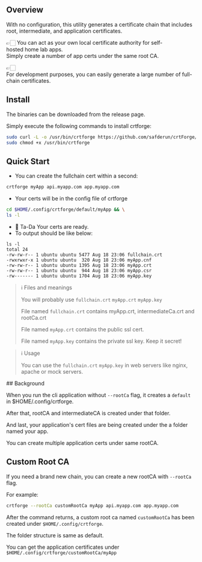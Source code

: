 ## Overview

With no configuration, this utility generates a certificate chain that includes root, intermediate, and application certificates.

👉🏻 You can act as your own local certificate authority for self-hosted home lab apps. Simply create a number of app certs under the same root CA.

👉🏻 For development purposes, you can easily generate a large number of full-chain certificates.

## Install

The binaries can be downloaded from the release page.

Simply execute the following commands to install crtforge:

```bash
sudo curl -L -o /usr/bin/crtforge https://github.com/safderun/crtForge/releases/download/v1.0.0/crtforge-$(uname -s)-$(uname -m) && \
sudo chmod +x /usr/bin/crtforge
```

## Quick Start

- You can create the fullchain cert within a second:

```bash
crtforge myApp api.myapp.com app.myapp.com
```

- Your certs will be in the config file of crtforge

```bash
cd $HOME/.config/crtforge/default/myApp && \
ls -l
```

- 🎉 Ta-Da Your certs are ready.
- To output should be like below:

```output
ls -l
total 24
-rw-rw-r-- 1 ubuntu ubuntu 5477 Aug 18 23:06 fullchain.crt
-rwxrwxr-x 1 ubuntu ubuntu  320 Aug 18 23:06 myApp.cnf
-rw-rw-r-- 1 ubuntu ubuntu 1395 Aug 18 23:06 myApp.crt
-rw-rw-r-- 1 ubuntu ubuntu  944 Aug 18 23:06 myApp.csr
-rw------- 1 ubuntu ubuntu 1704 Aug 18 23:06 myApp.key
```

> :information_source: Files and meanings
>
> You will probably use `fullchain.crt` `myApp.crt` `myApp.key`
>
> File named `fullchain.crt` contains myApp.crt, intermediateCa.crt and rootCa.crt
>
> File named `myApp.crt` contains the public ssl cert.
>
> File named `myApp.key` contains the private ssl key. Keep it secret!

> :information_source: Usage
>
> You can use the `fullchain.crt` `myApp.key` in web servers like nginx, apache or mock servers.

## Background

When you run the cli application without `--rootCa` flag, it creates a `default` in $HOME/.config/crtforge.

After that, rootCA and intermediateCA is created under that folder.

And last, your application's cert files are being created under the a folder named your app.

You can create multiple application certs under same rootCA.

## Custom Root CA

If you need a brand new chain, you can create a new rootCA with `--rootCa` flag.

For example:

```bash
crtforge --rootCa customRootCa myApp api.myapp.com app.myapp.com
```

After the command returns, a custom root ca named `customRootCa` has been created under `$HOME/.config/crtforge`.

The folder structure is same as default.

You can get the application certificates under `$HOME/.config/crtforge/customRootCa/myApp`
